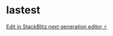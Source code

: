 # lastest

[Edit in StackBlitz next generation editor ⚡️](https://stackblitz.com/~/github.com/Royalnft/lastest)